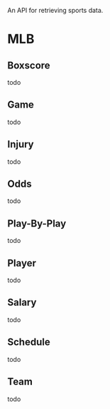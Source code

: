 An API for retrieving sports data.

# MLB

## Boxscore
todo

## Game
todo

## Injury
todo

## Odds
todo

## Play-By-Play
todo

## Player
todo

## Salary
todo

## Schedule
todo

## Team
todo
